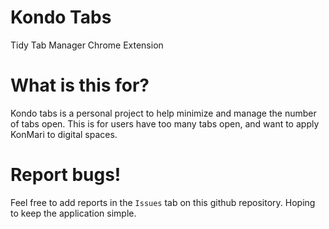 # Kondo Tabs
Tidy Tab Manager Chrome Extension

# What is this for?
Kondo tabs is a personal project to help minimize and manage the number of tabs open.
This is for users have too many tabs open, and want to apply KonMari to
digital spaces.

# Report bugs!
Feel free to add reports in the `Issues` tab on this github repository. Hoping to keep
the application simple.


